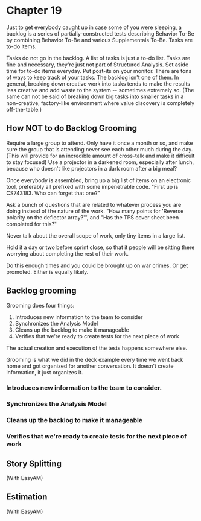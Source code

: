 # Chapter 19

Just to get everybody caught up in case some of you were sleeping, a backlog is a series of partially-constructed tests describing Behavior To-Be by combining Behavior To-Be and various Supplementals To-Be. Tasks are to-do items. 

Tasks do not go in the backlog. A list of tasks is just a to-do list. Tasks are fine and necessary, they're just not part of Structured Analysis. Set aside time for to-do items everyday. Put post-its on your monitor. There are tons of ways to keep track of your tasks. The backlog isn't one of them. In general, breaking down creative work into tasks tends to make the results less creative and add waste to the system -- sometimes extremely so. (The same can not be said of breaking down big tasks into smaller tasks in a non-creative, factory-like environment where value discovery is completely off-the-table.)

## How NOT to do Backlog Grooming

Require a large group to attend. Only have it once a month or so, and make sure the group that is attending never see each other much during the day. (This will provide for an incredible amount of cross-talk and make it difficult to stay focused) Use a projector in a darkened room, especially after lunch, because who doesn't like projectors in a dark room after a big meal?

Once everybody is assembled, bring up a big list of items on an electronic tool, preferably all prefixed with some impenetrable code. "First up is CS743183. Who can forget that one?"

Ask a bunch of questions that are related to whatever process you are doing instead of the nature of the work. "How many points for 'Reverse polarity on the deflector array?'", and "Has the TPS cover sheet been completed for this?"

Never talk about the overall scope of work, only tiny items in a large list. 

Hold it a day or two before sprint close, so that it people will be sitting there worrying about completing the rest of their work.

Do this enough times and you could be brought up on war crimes. Or get promoted. Either is equally likely.

## Backlog grooming

Grooming does four things:

1. Introduces new information to the team to consider
2. Synchronizes the Analysis Model
3. Cleans up the backlog to make it manageable
4. Verifies that we're ready to create tests for the next piece of work 

The actual creation and execution of the tests happens somewhere else.

Grooming is what we did in the deck example every time we went back home and got organized for another conversation. It doesn't create information, it just organizes it.

### **Introduces new information to the team to consider**. 


### **Synchronizes the Analysis Model**


### **Cleans up the backlog to make it manageable**

### **Verifies that we're ready to create tests for the next piece of work**


## Story Splitting

(With EasyAM)

## Estimation 

(With EasyAM)
